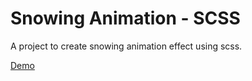 # Snowing Animation - SCSS

A project to create snowing animation effect using scss.

[Demo](https://codinglau.github.io/snowing-animation-scss)
